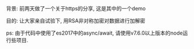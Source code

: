 背景: 前两天做了一个关于https的分享, 这是其中的一个demo

目的: 让大家亲自试验下, 用RSA非对称加密对数据进行加解密

ps: 由于代码中使用了es2017中的async/await, 请使用v7.6.0以上版本的node运行些项目.
